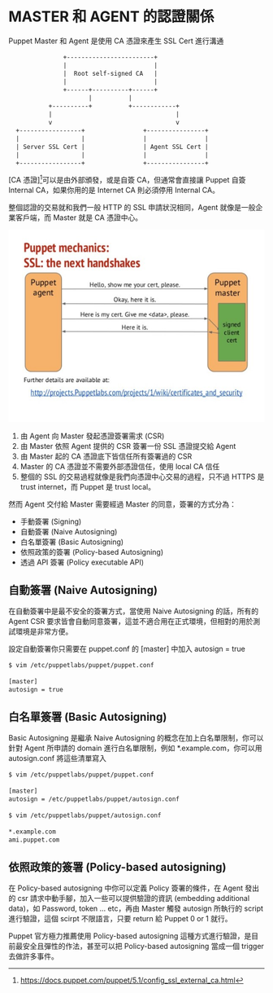 # MASTER 和 AGENT 的認證關係

Puppet Master 和 Agent 是使用 CA 憑證來產生 SSL Cert 進行溝通

```
               +------------------------+
               |                        |
               |  Root self-signed CA   |
               |                        |
               +------+----------+------+
                      |          |
           +----------+          +------------+
           |                                  |
           v                                  v
  +-----------------+                +----------------+
  |                 |                |                |
  | Server SSL Cert |                | Agent SSL Cert |
  |                 |                |                |
  +-----------------+                +----------------+
```

[CA 憑證][^1]可以是由外部頒發，或是自簽 CA，但通常會直接讓 Puppet 自簽 Internal CA，如果你用的是 Internet CA 則必須停用 Internal CA。

整個認證的交易就和我們一般 HTTP 的 SSL 申請狀況相同，Agent 就像是一般企業客戶端，而 Master 就是 CA 憑證中心。

![puppet-master-slave-communication](/assets/images/puppet-master-slave-communication.jpg)

1. 由 Agent 向 Master 發起憑證簽署需求 (CSR)
1. 由 Master 依照 Agent 提供的 CSR 簽署一份 SSL 憑證提交給 Agent
1. 由 Master 起的 CA 憑證底下皆信任所有簽署過的 CSR
1. Master 的 CA 憑證並不需要外部憑證信任，使用 local CA 信任
1. 整個的 SSL 的交易過程就像是我們向憑證中心交易的過程，只不過 HTTPS 是 trust internet，而 Puppet 是 trust local。


然而 Agent 交付給 Master 需要經過 Master 的同意，簽署的方式分為：

 - 手動簽署 (Signing) 
 - 自動簽署 (Naive Autosigning) 
 - 白名單簽署 (Basic Autosigning)
 - 依照政策的簽署 (Policy-based Autosigning)
 - 透過 API 簽署 (Policy executable API)

## 自動簽署 (Naive Autosigning)

在自動簽署中是最不安全的簽署方式，當使用 Naive Autosigning 的話，所有的 Agent CSR 要求皆會自動同意簽署，這並不適合用在正式環境，但相對的用於測試環境是非常方便。

設定自動簽署你只需要在 puppet.conf 的 [master] 中加入 autosign = true

```shell
$ vim /etc/puppetlabs/puppet/puppet.conf

[master]
autosign = true
```

## 白名單簽署 (Basic Autosigning)

Basic Autosigning 是繼承 Naive Autosigning 的概念在加上白名單限制，你可以針對 Agent 所申請的 domain 進行白名單限制，例如 *.example.com，你可以用 autosign.conf 將這些清單寫入

```shell
$ vim /etc/puppetlabs/puppet/puppet.conf
 
[master]
autosign = /etc/puppetlabs/puppet/autosign.conf
 
$ vim /etc/puppetlabs/puppet/autosign.conf
 
*.example.com
ami.puppet.com
```

## 依照政策的簽署 (Policy-based autosigning)

在 Policy-based autosigning 中你可以定義 Policy 簽署的條件，在 Agent 發出的 csr 請求中動手腳，加入一些可以提供驗證的資訊 (embedding additional data)，如 Password, token … etc，再由 Master 觸發 autosign 所執行的 script 進行驗證，這個 scirpt 不限語言，只要 return 給 Puppet 0 or 1 就行。

 

Puppet 官方極力推薦使用 Policy-based autosigning 這種方式進行驗證，是目前最安全且彈性的作法，甚至可以把 Policy-based autosigning 當成一個 trigger 去做許多事件。





[^1]: https://docs.puppet.com/puppet/5.1/config_ssl_external_ca.html

